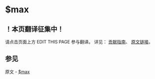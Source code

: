 # $max

## ！本页翻译征集中！

请点击页面上方 EDIT THIS PAGE 参与翻译。
详见：
[贡献指南]( https://github.com/JinMuInfo/MongoDB-Manual-zh/blob/master/CONTRIBUTING.md )、
[原文链接](  https://docs.mongodb.com/manual/reference/operator/update/max/  )。

## 参见

原文 - [$max]( https://docs.mongodb.com/manual/reference/operator/update/max/ )

